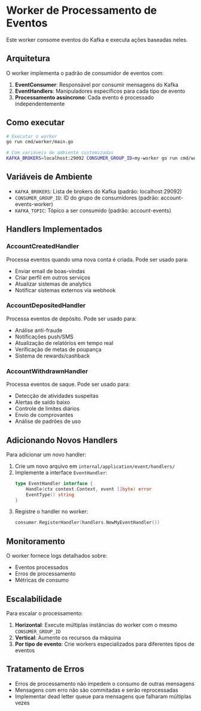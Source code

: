 # Worker de Processamento de Eventos

Este worker consome eventos do Kafka e executa ações baseadas neles.

## Arquitetura

O worker implementa o padrão de consumidor de eventos com:

1. **EventConsumer**: Responsável por consumir mensagens do Kafka
2. **EventHandlers**: Manipuladores específicos para cada tipo de evento
3. **Processamento assíncrono**: Cada evento é processado independentemente

## Como executar

```bash
# Executar o worker
go run cmd/worker/main.go

# Com variáveis de ambiente customizadas
KAFKA_BROKERS=localhost:29092 CONSUMER_GROUP_ID=my-worker go run cmd/worker/main.go
```

## Variáveis de Ambiente

- `KAFKA_BROKERS`: Lista de brokers do Kafka (padrão: localhost:29092)
- `CONSUMER_GROUP_ID`: ID do grupo de consumidores (padrão: account-events-worker)
- `KAFKA_TOPIC`: Tópico a ser consumido (padrão: account-events)

## Handlers Implementados

### AccountCreatedHandler
Processa eventos quando uma nova conta é criada. Pode ser usado para:
- Enviar email de boas-vindas
- Criar perfil em outros serviços
- Atualizar sistemas de analytics
- Notificar sistemas externos via webhook

### AccountDepositedHandler
Processa eventos de depósito. Pode ser usado para:
- Análise anti-fraude
- Notificações push/SMS
- Atualização de relatórios em tempo real
- Verificação de metas de poupança
- Sistema de rewards/cashback

### AccountWithdrawnHandler
Processa eventos de saque. Pode ser usado para:
- Detecção de atividades suspeitas
- Alertas de saldo baixo
- Controle de limites diários
- Envio de comprovantes
- Análise de padrões de uso

## Adicionando Novos Handlers

Para adicionar um novo handler:

1. Crie um novo arquivo em `internal/application/event/handlers/`
2. Implemente a interface `EventHandler`:
   ```go
   type EventHandler interface {
       Handle(ctx context.Context, event []byte) error
       EventType() string
   }
   ```
3. Registre o handler no worker:
   ```go
   consumer.RegisterHandler(handlers.NewMyEventHandler())
   ```

## Monitoramento

O worker fornece logs detalhados sobre:
- Eventos processados
- Erros de processamento
- Métricas de consumo

## Escalabilidade

Para escalar o processamento:

1. **Horizontal**: Execute múltiplas instâncias do worker com o mesmo `CONSUMER_GROUP_ID`
2. **Vertical**: Aumente os recursos da máquina
3. **Por tipo de evento**: Crie workers especializados para diferentes tipos de eventos

## Tratamento de Erros

- Erros de processamento não impedem o consumo de outras mensagens
- Mensagens com erro não são commitadas e serão reprocessadas
- Implementar dead letter queue para mensagens que falharam múltiplas vezes

